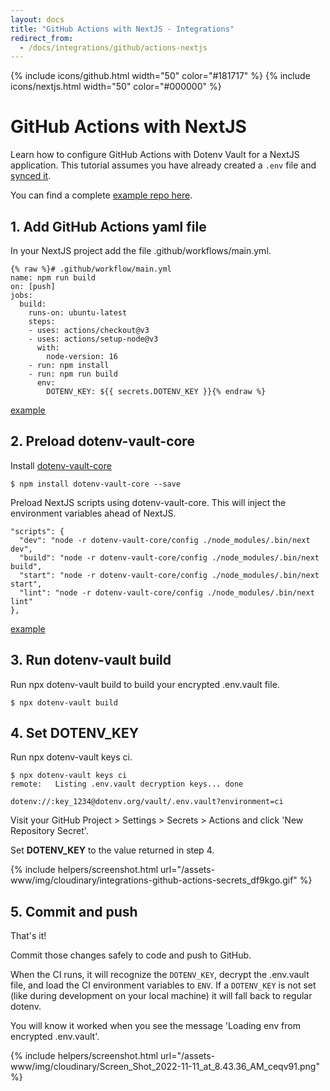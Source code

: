 ```yaml
---
layout: docs
title: "GitHub Actions with NextJS - Integrations"
redirect_from:
  - /docs/integrations/github/actions-nextjs
---
```


{% include icons/github.html width="50" color="#181717" %}
{% include icons/nextjs.html width="50" color="#000000" %}

# GitHub Actions with NextJS

Learn how to configure GitHub Actions with Dotenv Vault for a NextJS application. This tutorial assumes you have already created a `.env` file and [synced it](/docs/tutorials/sync).

You can find a complete [example repo here](https://github.com/dotenv-org/integration-example-github-actions-nextjs).

## 1. Add GitHub Actions yaml file

In your NextJS project add the file .github/workflows/main.yml.

```
{% raw %}# .github/workflow/main.yml
name: npm run build
on: [push]
jobs:
  build:
    runs-on: ubuntu-latest
    steps:
    - uses: actions/checkout@v3
    - uses: actions/setup-node@v3
      with:
        node-version: 16
    - run: npm install
    - run: npm run build
      env:
        DOTENV_KEY: ${{ secrets.DOTENV_KEY }}{% endraw %}
```

[example](https://github.com/dotenv-org/integration-example-github-actions-nextjs/blob/master/.github/workflows/main.yml)

## 2. Preload dotenv-vault-core

Install [dotenv-vault-core](https://github.com/dotenv-org/dotenv-vault-core)

```
$ npm install dotenv-vault-core --save
```

Preload NextJS scripts using dotenv-vault-core. This will inject the environment variables ahead of NextJS.

```
"scripts": {
  "dev": "node -r dotenv-vault-core/config ./node_modules/.bin/next dev",
  "build": "node -r dotenv-vault-core/config ./node_modules/.bin/next build",
  "start": "node -r dotenv-vault-core/config ./node_modules/.bin/next start",
  "lint": "node -r dotenv-vault-core/config ./node_modules/.bin/next lint"
},
```
[example](https://github.com/dotenv-org/integration-example-github-actions-nextjs/blob/master/package.json)

## 3. Run dotenv-vault build

Run npx dotenv-vault build to build your encrypted .env.vault file.

```
$ npx dotenv-vault build
```

## 4. Set DOTENV_KEY

Run npx dotenv-vault keys ci.

```
$ npx dotenv-vault keys ci
remote:   Listing .env.vault decryption keys... done

dotenv://:key_1234@dotenv.org/vault/.env.vault?environment=ci
```

Visit your GitHub Project > Settings > Secrets > Actions and click 'New Repository Secret'.

Set **DOTENV_KEY** to the value returned in step 4.

{% include helpers/screenshot.html url="/assets-www/img/cloudinary/integrations-github-actions-secrets_df9kgo.gif" %}

## 5. Commit and push

That's it!

Commit those changes safely to code and push to GitHub.

When the CI runs, it will recognize the `DOTENV_KEY`, decrypt the .env.vault file, and load the CI environment variables to `ENV`. If a `DOTENV_KEY` is not set (like during development on your local machine) it will fall back to regular dotenv.

You will know it worked when you see the message 'Loading env from encrypted .env.vault'.

{% include helpers/screenshot.html url="/assets-www/img/cloudinary/Screen_Shot_2022-11-11_at_8.43.36_AM_ceqv91.png" %}
